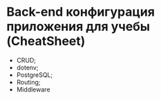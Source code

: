 # Back-end конфигурация приложения для учебы (CheatSheet)

- CRUD;
- dotenv;
- PostgreSQL;
- Routing;
- Middleware
